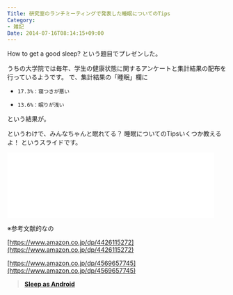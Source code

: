 ```yaml
---
Title: 研究室のランチミーティングで発表した睡眠についてのTips
Category:
- 雑記
Date: 2014-07-16T08:14:15+09:00
---
```


How to get a good sleep? という題目でプレゼンした。

うちの大学院では毎年、学生の健康状態に関するアンケートと集計結果の配布を行っているようです。
で、集計結果の「睡眠」欄に

*     17.3%：寝つきが悪い
*     13.6%：眠りが浅い

という結果が。

というわけで、みんなちゃんと眠れてる？ 
睡眠についてのTipsいくつか教えるよ！ というスライドです。

<iframe src="//www.slideshare.net/slideshow/embed_code/37019416" width="476" frameborder="0" marginwidth="0" marginheight="0" scrolling="no"></iframe>


<!-- more -->


※参考文献的なの



[https://www.amazon.co.jp/dp/4426115272](https://www.amazon.co.jp/dp/4426115272)

[https://www.amazon.co.jp/dp/4569657745](https://www.amazon.co.jp/dp/4569657745)


> <b><a href="https://market.android.com/details?id=com.urbandroid.sleep&hl=ja">Sleep as Android</a></b>
